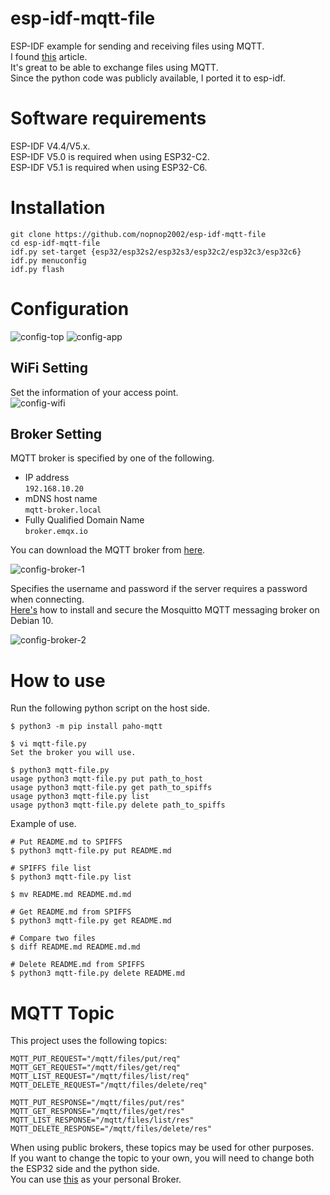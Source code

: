 # esp-idf-mqtt-file
ESP-IDF example for sending and receiving files using MQTT.   
I found [this](http://www.steves-internet-guide.com/send-file-mqtt/) article.   
It's great to be able to exchange files using MQTT.   
Since the python code was publicly available, I ported it to esp-idf.   

# Software requirements
ESP-IDF V4.4/V5.x.   
ESP-IDF V5.0 is required when using ESP32-C2.   
ESP-IDF V5.1 is required when using ESP32-C6.   

# Installation

```Shell
git clone https://github.com/nopnop2002/esp-idf-mqtt-file
cd esp-idf-mqtt-file
idf.py set-target {esp32/esp32s2/esp32s3/esp32c2/esp32c3/esp32c6}
idf.py menuconfig
idf.py flash
```

# Configuration   

![config-top](https://github.com/nopnop2002/esp-idf-mqtt-file/assets/6020549/aea9bf86-d953-4cd2-bbb6-0d75081ef4e8)
![config-app](https://github.com/nopnop2002/esp-idf-mqtt-file/assets/6020549/d39d17ec-e6be-462b-95fb-1d69256fd4f0)

## WiFi Setting
Set the information of your access point.   
![config-wifi](https://github.com/nopnop2002/esp-idf-mqtt-file/assets/6020549/16363fe8-728d-45a9-b106-56c806dee257)

## Broker Setting

MQTT broker is specified by one of the following.
- IP address   
 ```192.168.10.20```   
- mDNS host name   
 ```mqtt-broker.local```   
- Fully Qualified Domain Name   
 ```broker.emqx.io```

You can download the MQTT broker from [here](https://github.com/nopnop2002/esp-idf-mqtt-broker).   

![config-broker-1](https://github.com/nopnop2002/esp-idf-mqtt-file/assets/6020549/5a603ac6-44e2-4efc-a8c5-ce12e94eb684)

Specifies the username and password if the server requires a password when connecting.   
[Here's](https://www.digitalocean.com/community/tutorials/how-to-install-and-secure-the-mosquitto-mqtt-messaging-broker-on-debian-10) how to install and secure the Mosquitto MQTT messaging broker on Debian 10.   

![config-broker-2](https://github.com/nopnop2002/esp-idf-mqtt-file/assets/6020549/7d9708d0-0127-4b18-bc7d-fd4cce81a5bb)

# How to use   

Run the following python script on the host side.
```
$ python3 -m pip install paho-mqtt

$ vi mqtt-file.py
Set the broker you will use.

$ python3 mqtt-file.py
usage python3 mqtt-file.py put path_to_host
usage python3 mqtt-file.py get path_to_spiffs
usage python3 mqtt-file.py list
usage python3 mqtt-file.py delete path_to_spiffs
```

Example of use.   
```
# Put README.md to SPIFFS
$ python3 mqtt-file.py put README.md

# SPIFFS file list
$ python3 mqtt-file.py list

$ mv README.md README.md.md

# Get README.md from SPIFFS
$ python3 mqtt-file.py get README.md

# Compare two files
$ diff README.md README.md.md

# Delete README.md from SPIFFS
$ python3 mqtt-file.py delete README.md
```

# MQTT Topic
This project uses the following topics:
```
MQTT_PUT_REQUEST="/mqtt/files/put/req"
MQTT_GET_REQUEST="/mqtt/files/get/req"
MQTT_LIST_REQUEST="/mqtt/files/list/req"
MQTT_DELETE_REQUEST="/mqtt/files/delete/req"

MQTT_PUT_RESPONSE="/mqtt/files/put/res"
MQTT_GET_RESPONSE="/mqtt/files/get/res"
MQTT_LIST_RESPONSE="/mqtt/files/list/res"
MQTT_DELETE_RESPONSE="/mqtt/files/delete/res"
```

When using public brokers, these topics may be used for other purposes.   
If you want to change the topic to your own, you will need to change both the ESP32 side and the python side.   
You can use [this](https://github.com/nopnop2002/esp-idf-mqtt-broker) as your personal Broker.   
